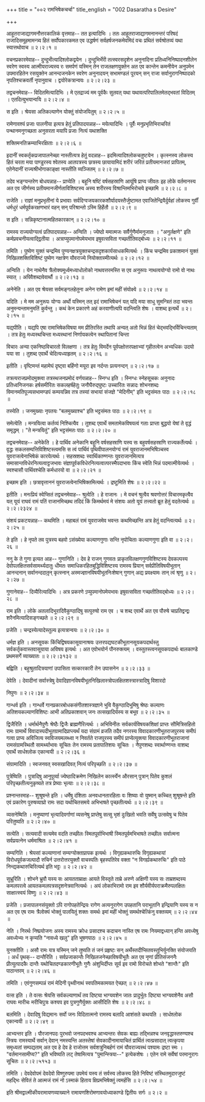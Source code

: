 +++
title = "००२ रामभिषेकचर्चा"
title_english = "002 Dasaratha s Desire"

+++


आहूतराजाद्यागमनौत्तरकालिकं वृत्तमाह-- तत इत्यादिभिः । ततः
आहूतराजाद्यागमनानन्तरं परिषदं राजादिसमूहमामन्त्र्य हितं सर्वोपकारकमत एव
उद्धर्षणं सर्वहर्षजनकमेवमिदं वचः प्रथितं सर्वश्रोतव्यं यथा स्यात्तथोवाच
 ॥  २।२।१  ॥   

  

वचनप्रकारमेवाह-- दुन्दुभीत्यादिश्लोकद्वयेन । दुन्दुभिर्भेरी
तत्स्वरसदृशेन अनुनादिना प्रतिध्वनिनिष्पादनशीलेन स्वरेण स्वस्य
आत्मीयराज्यस्य रः समर्पणं यस्मिन् तेन राजलक्षणयुक्तेन अत एव कान्तेन
कमनीयेन अनुपमेन उपमारहितेन रसयुक्तेन आनन्दजनकेन स्वरेण अनुनादयन्
सभामण्डलं पूरयन् सन् राजा सर्वानुरागनिष्पादको नृपतिश्चक्रवर्ती नृपानुवाच
। द्वयोरेकत्रान्वयः  ॥  २।२।२३  ॥   

  

तद्वचनमेवाह-- विदितमित्यादिभिः । मे एतद्राज्यं मम पूर्वकैः सुतवत् यथा
यथावत्परिपालितमेतद्भवतां विदितम् । एतदित्युभयान्वयि  ॥  २।२।४  ॥   

  

स इति । श्रेयसा अतिकल्याणेन योक्तुं संयोजयितुम्  ॥  २।२।५  ॥   

  

रामेणावश्यं प्रजाः पालनीया इत्यत्र हेतुं प्रतिपादयन्नाह-- मयेत्यादिभिः ।
पूर्वैः मनुप्रभृतिभिराचरितं पन्थानमनुगच्छता अनुसरता मयापि प्रजाः नित्यं
यथाशक्ति  

शक्तिमनतिक्रम्याभिरक्षिताः  ॥  २।२।६  ॥   

  

इदानीं स्वकर्तृकप्रजापालनेच्छा नास्तीत्यत्र हेतुं वदन्नाह--
इदमित्यादिश्लोकचतुष्टयेन । कृत्स्नस्य लोकस्य हितं चरता मया पाण्डुरस्य
श्वेतस्य आतपत्रस्य छत्रस्य छायायामिदं शरीरं जरितं प्रतीयमानजरां
प्रापितम्, एतेनेदानीं राज्यश्रीभोगाकाङ्क्षा नास्तीति व्यञ्जितम्  ॥  २।२।७
 ॥   

  

तदेव भङ्ग्यन्तरेण बोधयन्नाह-- प्राप्येति । बहूनि षष्टिं वर्षसहस्राणि
आयूंषि प्राप्य जीवतः इह लोके वर्तमानस्य अत एव जीर्णस्य
प्रतीयमानजीर्णताविशिष्टस्य अस्य शरीरस्य विश्रान्तिमभिरोचये इच्छामि  ॥ 
२।२।८  ॥   

  

राजेति । राज्ञां मनुप्रभृतीनां ये प्रभावाः
सर्वदिग्वजयकारकशौर्यादयस्तैर्जुष्टामत एवाजितेन्द्रियैर्दुर्वहां लोकस्य
गुर्वीं धर्मधुरं धर्मपूर्वकरक्षणभारं वहन् सन् परिश्रान्तो ऽस्मि हिर्हेतौ
 ॥  २।२।९  ॥   

  

स इति । सन्निकृष्टानात्महितकारकान्  ॥  २।२।१०  ॥   

  

रामस्य राज्ययोग्यत्वं प्रतिपादयन्नाह-- अन्विति । ज्येष्ठो ममात्मजः
सर्वैर्गुणैर्मामनुजातः । "अनुर्लक्षणे" इति कर्मप्रवचनीयत्वाद्द्वितीया ।
अत्राप्युपमानोपमेयभाव इषुवत्सविता गच्छतीतिवद्बोध्यः  ॥  २।२।११  ॥   

  

तमिति । पुष्येण युक्तं चन्द्रमिव
पुण्यनक्षत्रयुक्तचन्द्रसदृशकार्यसाधकमित्यर्थः । किंच चन्द्रमिव
प्रकाशमानं युक्तं निखिलशक्तिविशिष्टं पुष्येण नक्षत्रेण यौवराज्ये
नियोक्तास्मीत्यर्थः  ॥  २।२।१२  ॥   

  

अन्विति । येन नाथेनैव त्रैलोक्यमूर्ध्वमध्याधोलोको नाथवत्तरमस्ति स एव
अनुरूपः नाथत्वयोग्यो रामो वो नाथः स्यात् । अपिवैशब्दावेवार्थौ  ॥  २।२।१३
 ॥   

  

अनेनेति । अत एव श्रेयसा सर्वमङ्गलहेतुना अनेन रामेण इमां महीं संयोक्ष्ये
 ॥  २।२।१४  ॥   

  

यदिति । मे मम अनुरूपः योग्यः अर्थो यस्मिन् तत् इदं रामाभिषेचनं यत् यदि
मया साधु सुमन्त्रितं तदा भवन्तः अनुमन्यन्तामनुमतिं कुर्वन्तु । कथं केन
प्रकारणे अहं करवाणीत्यपि वदन्त्विति शेषः । वाशब्द इत्यर्थे  ॥  २।२।१५
 ॥   

  

यद्यपीति । यद्यपि एषा रामाभिषेकविषया मम प्रीतिरस्ति तथापि अन्यत् अतो
भिन्नं हितं चेद्भवद्भिर्विचिन्त्यताम् । तत्र हेतुः मध्यस्थचिन्ता
मध्यस्थानां निर्णायकत्वेन स्थापितानां चिन्ता  

विचारः अन्या एकनिष्ठविचारतो विलक्षणा । तत्र हेतुः विमर्देन
पूर्वपक्षोत्तरपक्षाभ्यां गृहीतत्वेन अभ्यधिकः उदयो यया सा । तुशब्द
एवार्थे चेदित्यध्याहृतम्  ॥  २।२।१६  ॥   

  

इतीति । वृष्टिमन्तं महामेघं दृष्ट्वा बर्हिणो मयूरा इव नर्दन्तः
प्रत्यनन्दन्  ॥  २।२।१७  ॥   

  

तत्रत्यराजप्रमोदमुक्त्वा तत्रस्थजनप्रमोदं वर्णयन्नाह-- स्निग्ध इति ।
स्निग्धः स्नेहसूचकः अनुनादः प्रतिध्वनिजनकः हर्षसमीरितः सकलहर्षहेतुः
जनौघैरुद्घुष्टः उच्चारितः सन्नादः शोभनशब्दः विमानमतिपूज्यसभामण्डपं
कम्पयन्निव तत्र तस्यां सभायां संजज्ञे "मेदिनीम्" इति भट्टसंमतः पाठः  ॥ 
२।२।१८  ॥   

  

तस्येति । जनमुख्याः नृपतयः "बलमुख्याश्च" इति भट्टसंमतः पाठः  ॥  २।२।१९
 ॥   

  

समेत्येति । मन्त्रयित्वा कर्तव्यं निश्चित्यैव । तुशब्द एवार्थे
समतामेकविषयत्वं गताः प्राप्ता बुद्धयो येषां ते वृद्धं समृद्धम् । "ते
मन्त्रयितुं" इति भट्टसंमतः पाठः  ॥  २।२।२०  ॥   

  

तद्वचनमेवाह-- अनेकेति । हे पार्थिव अनेकानि बहूनि वर्षसहस्राणि यस्य सः
बहुवर्षसहस्राणि राज्यकर्तेत्यर्थः । वृद्धः सकलसम्पत्तिविशिष्टस्त्वमसि स
त्वं पार्थिवं पृथिवीपालनयोग्यं रामं युवराजानमभिषिञ्चस्व
युवराजत्वेनाभिषेकं कारयेत्यर्थः । सहस्रशब्दः स्वार्थिकाण्णन्तः
युवराजानमित्यत्र समासान्तविधेरनित्यत्वाट्टजभावः
संज्ञापूर्वकविधेरनित्यत्वात्परस्मैपदाभावः किंच स्वेति भिन्नं
पदमात्मीयेत्यर्थः । स्वश्चासौ पार्थिवश्चेति कर्मधारयो वा  ॥  २।२।२१  ॥   

  

इच्छाम इति । छत्रावृत्ताननं युवराजत्वेनाभिषिक्तमित्यर्थः । द्रष्टुमिति
शेषः  ॥  २।२।२२  ॥   

  

इतीति । मनःप्रियं स्वेप्सितं तद्वचनमेवाह-- श्रुत्वेति । हे राजानः । मे
वचनं श्रुत्वैव श्रवणोत्तरं विचारमकृत्वैव यत् यूयं राघवं रामं पतिं
राजानमिच्छथ तदिदं किं किमर्थमयं मे संशयः अतो यूयं तत्त्वतो ब्रूत हेतुं
वदतेत्यर्थः  ॥  २।२।२३२४  ॥   

  

संशयं प्रकटयन्नाह-- कथमिति । महाबलं रामं युवराजमेव भवन्तः कथमिच्छन्ति
अत्र हेतुं वदन्त्वित्यर्थः  ॥  २।२।२५  ॥   

  

ते इति । हे नृपते तव पुत्रस्य बहवो ऽसंख्येया कल्याणगुणाः सन्ति नृपोचिताः
कल्याणगुणा इति वा  ॥  २।२।२६  ॥   

  

ननु के ते गुणा इत्यत आह-- गुणानिति । देव हे राजन् गुणवतः
प्राकृतविलक्षणगुणविशिष्टस्य देवकल्पस्य देवोपलक्षितसर्वसामर्थ्यदातुः
धीमतः समाधिकरहितबुद्धिविशिष्टस्य रामस्य प्रियान् सर्वप्रीतिविषयीभूतान्
आनन्दनान् सर्वानन्ददातृ़न् कृत्स्नान् अस्मज्ज्ञानविषयीभूतनिःशेषान्
गुणान् अद्य प्रवक्ष्यामः तान् त्वं श्रृणु  ॥  २।२।२७  ॥   

  

गुणानेवाह-- दिव्यैरित्यादिभिः । अत्र प्रकरणे ऽप्युपमानोपमेयभावः
इषुवत्सविता गच्छतीतिवद्बोध्यः  ॥  २।२।२८  ॥   

  

राम इति । लोके अतलादिभूरादिवैकुण्ठादिषु सत्पुरुषो राम एव । च शब्द
एवार्थे अत एव पौरुषे चाप्रतिद्वन्द्वः शरैनमित्यादिसङ्गच्छते  ॥  २।२।२९
 ॥   

  

प्रजेति । चन्द्रस्येत्यादेस्तुल्य इत्यत्रान्वयः  ॥  २।२।३०  ॥   

  

धर्मज्ञ इति । अनसूयकः किंचिद्विषयकासूयानाश्रयः
उत्तरपद्यघटकीभूतानसूयकपदार्थस्तु सर्वकर्तृकवास्तवासूयाया अविषय इत्यर्थः
। अत एवोभयोर्न पौनरुक्त्यम् । वस्तुतस्त्वनसूयकपदार्थः बालकाण्डे
प्रथमसर्गे व्याख्यातः  ॥  २।२।३१३२  ॥   

  

बह्विति । बहुश्रुतादित्रयाणां उपासिता सत्कारकारी तेन उपासनेन  ॥  २।२।३३
 ॥   

  

देवेति । देवादीनां सर्वास्त्रेषु
देवादिज्ञानविषयीभूतनिखिलास्त्रोपलक्षितशस्त्रास्त्रादिषु विशारदो  

निपुणः  ॥  २।२।३४  ॥   

  

गान्धर्व इति । गान्धर्वे गानप्रकारबोधकसंगीतशास्त्रज्ञाने भुवि
वैकुण्ठादिभूमिषु श्रेष्ठः कल्याणः अतिशयकल्याणविशिष्टः आभी अतिप्रकाशवान्
जनः तत्सखादिर्यस्य स बभूव  ॥  २।२।३५  ॥   

  

द्विजैरिति । धर्मार्थनैपुणैः श्रेष्ठैः द्विजैः ब्राह्मणैरित्यर्थः ।
अभिविनीतः सर्वकार्यविषयकशिक्षां प्राप्तः सौमित्रिसहितो रामः ग्रामार्थे
विवादास्पदीभूतग्रामादिप्राप्त्यर्थं यदा संग्रामं व्रजति तदैव नगरस्य
विवादकारणीभूतराजपुरस्य समीपं गत्वा प्राप्य अविजित्य स्वविजयमलब्ध्वा न
निवर्तते राजपुरस्य समीपं प्राप्येत्युक्त्या विवादकारणीभूतराजानां
रामसंग्रामस्थितौ सामर्थ्याभावः सूचितः तेन रामस्य प्रतापातिशयः सूचितः ।
नैपुणशब्दः स्वार्थाण्णन्तः वाशब्द एवार्थे सार्धश्लोक एकान्वयी  ॥  २।२।३६
 ॥   

  

संग्रामादिति । स्वजनवत् स्वसखादिवत् नित्यं परिपृच्छति  ॥  २।२।३७  ॥   

  

पुत्रेष्विति । पुत्रादिषु आनुपूर्व्या ज्येष्ठादिक्रमेण निखिलेन
कार्त्स्येन औरसान् पुत्रान् पितेव कुशलं परिपृच्छतीत्यनुकृष्यते तत्र
प्रेष्याः भृत्याः  ॥  २।२।३८  ॥   

  

प्रश्नान्तरमाह-- शुश्रूषन्ते इति । धर्मेषु दंशिताः अनवधानतारहिताः वः
शिष्याः वो युष्मान् कच्चित् शुश्रूषन्ते इति एवं प्रकारेण पुरुषव्याघ्रो
रामः सदा यथोचितसमये अभिभाषते पृच्छतीत्यर्थः  ॥  २।२।३९  ॥   

  

व्यसनेष्विति । मनुष्याणां भृत्यादिवर्गाणां व्यसनेषु प्राप्तेषु सत्सु
भृशं दुःखितो भवति सर्वेषु उत्सवेषु च पितेव परितुष्यति  ॥  २।२।४०  ॥   

  

सत्येति । सत्यवादी सत्यमेव वदति तच्छीलः स्मितपूर्वाभिभाषी
स्मितपूर्वमभिभाषते तच्छीलः सर्वात्मना सर्वप्रयत्नेन धर्ममाश्रितः  ॥ 
२।२।४१  ॥   

  

सम्यगिति । श्रेयसां कल्याणानां सम्यग्योक्ताप्रापक इत्यर्थः ।
विगृह्यकथारुचिः विगृह्यकथायां विरोधपूर्वकजल्पादौ रुचिर्न
उत्तरोत्तरयुक्तौ वाचस्पतिः बृहस्पतिरेव वक्ता "न विगर्ह्यकथारुचिः" इति
पाठे निन्द्यकथारुचिरित्यर्थ इति भट्टः  ॥  २।२।४२  ॥   

  

सुभ्रूरिति । शोभने भ्रुवौ यस्य सः आयतताम्राक्षः आयते विस्तृते ताम्रे
अरुणे अक्षिणी यस्य सः ताम्रशब्दस्य कमलपरत्वे
आयतकमलपत्रसदृशनेत्रवानित्यर्थः । अयं लोकाभिरामो राम इव
शौर्यवीर्यपराक्रमैरुपलक्षितः साक्षात्स्वयं विष्णुः  ॥  २।२।४३  ॥   

  

प्रजेति । प्रजापालनसंयुक्तो ऽपि रागोपहतेन्द्रियः रागेण अत्यनुरागेण
उपहतानि पराभूतानि इन्द्रियाणि यस्य स न अत एव एष रामः त्रैलोक्यं भोक्तुं
पालयितुं शक्तः समर्थः इमां महीं भोक्तुं समर्थश्चेत्किंनु वक्तव्यम्  ॥ 
२।२।४४  ॥   

  

नेति । निरर्थः निष्प्रयोजनः अस्य रामस्य क्रोधः प्रसादश्च कदाचन नास्ति एष
रामः नियमाद्वध्यान् हन्ति अवध्येषु अवध्येभ्यः न कृप्यति "नावध्ये खलु"
इति भूषणपाठः  ॥  २।२।४५  ॥   

  

युनक्तीति । असौ रामः यत्र यस्मिन् जने तुष्यति तं जनं प्रहृष्टः सन्
अर्थैस्तदीप्सितवस्तुभिर्युनक्ति संयोजयति । अर्धं पृथक्-- दान्तैरिति ।
सर्वप्रजाकान्तैः निखिलजनेच्छाविषयीभूतैः अत एव नृणां प्रीतिसंजननैः
प्रीत्युत्पादकैः दान्तैः यथोचितदण्डकारणीभूतैः गुणैः अंशुभिर्दीप्तः सूर्य
इव रामो विरोचते शोभते "शान्तैः" इति पाठान्तरम्  ॥  २।२।४६  ॥   

  

तमिति । एवंगुणसम्पन्नं रामं मेदिनी पृथ्वीनाथं स्वपतिमकामयत ऐच्छत्  ॥ 
२।२।४७  ॥   

  

वत्स इति । ते वत्सः श्रेयसि सर्वकल्याणार्थं तव दिष्ट्या भाग्यवशेन जातः
प्रादुर्भूतः दिष्ट्या भाग्यवशेनैव असौ राघवः मारीचः मरीचिपुत्रः कश्यप इव
पुत्रगुणैर्युक्तः आसीदिति शेषः  ॥  २।२।४८  ॥   

  

बलमिति । देवादिषु विद्यमानः सर्वो जनः विदितात्मनो रामस्य बलादि आशंसते
कथयति । सार्धश्लोक एकान्वयी  ॥  २।२।४९  ॥   

  

आभ्यन्तर इति । पौरजानपदः पुरभवो जनपदभवश्च आभ्यन्तरः सेवकः बाह्यः
तद्भिन्नश्च जनवृद्धास्तरुण्यश्च स्त्रियः रामस्यार्थे सर्वान् देवान्
नमस्यन्ति अतस्तेषां सेवकादीनामायाचितं प्रार्थितं त्वत्प्रसादात्
त्वत्कृपया समृध्यतां सम्पद्यताम् अत एव हे देव हे राजोत्तम
सर्वशत्रुनिबर्हणं रामं यौवराज्यस्थं पश्यामः द्रष्टा स्मः ।
"वर्तमानसामीप्य?" इति भविष्यति लट् तेषामित्यत्र "पुमान्स्त्रिया--"
इत्येकशेषः । एतेन रामे सर्वेषां परमानुरागः सूचितः  ॥  २।२।५१५३  ॥   

  

तमिति । देवदेवोपमं देवदेवो विष्णुरुपमा उपमेयं यस्य तं सर्वस्य लोकस्य
हिते निविष्टं संस्थितमुदारजुष्टं महद्भिः सेवितं ते आत्मजं रामं नो
ऽस्माकं हिताय क्षिप्रमभिषेक्तुं त्वमर्हसि  ॥  २।२।५४  ॥   

  

इति श्रीमद्वाल्मीकीयरामायणव्याख्याने रामायणशिरोमणावयोध्याकाण्डे द्वितीयः
सर्गः  ॥  २।२  ॥   

  

  


